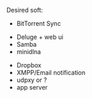 Desired soft:
  - BitTorrent Sync
  + Deluge + web ui
  + Samba
  + minidlna
  - Dropbox
  - XMPP/Email notification
  - udpxy or ?
  - app server
